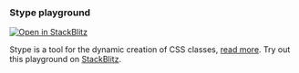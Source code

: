 ### Stype playground

[![Open in StackBlitz](https://developer.stackblitz.com/img/open_in_stackblitz.svg)](https://stackblitz.com/github/b1n01/stype-playground)

Stype is a tool for the dynamic creation of CSS classes, [read more](https://github.com/b1n01/stype). Try out this playground on [StackBlitz](https://stackblitz.com/github/b1n01/stype-playground).




